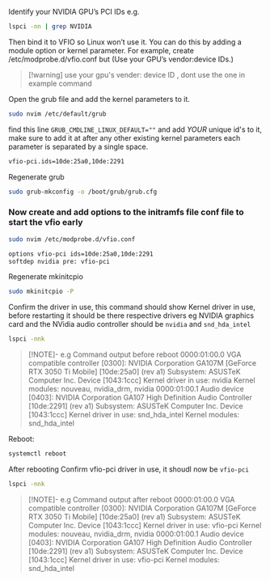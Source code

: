 Identify your NVIDIA GPU’s PCI IDs e.g. 
```bash
lspci -nn | grep NVIDIA
```

 Then bind it to VFIO so Linux won’t use it. You can do this by adding a module option or kernel parameter. For example, create /etc/modprobe.d/vfio.conf but (Use your GPU’s vendor:device IDs.)
 
> [!warning] use your gpu's vender: device ID , dont use the one in example command

Open the grub file and add the kernel parameters to it. 

```bash
sudo nvim /etc/default/grub
```

find this line `GRUB_CMDLINE_LINUX_DEFAULT=""` and add *YOUR* unique id's to it, make sure to add it at after any other existing kernel parameters each parameter is separated by a single space.  

```bash
vfio-pci.ids=10de:25a0,10de:2291
```

Regenerate grub 
```bash
sudo grub-mkconfig -o /boot/grub/grub.cfg
```


### Now create and add options to the initramfs file conf file to start the vfio early 

```bash
sudo nvim /etc/modprobe.d/vfio.conf
```

```bash
options vfio-pci ids=10de:25a0,10de:2291
softdep nvidia pre: vfio-pci
```

Regenerate mkinitcpio

```bash
sudo mkinitcpio -P
```

Confirm the driver in use, this command should show Kernel driver in use, before restarting it should be there respective drivers eg NVIDIA graphics card and the NVidia audio controller should be `nvidia` and `snd_hda_intel`

```bash
lspci -nnk
```

> [!NOTE]- e.g Command output before reboot
> 0000:01:00.0 VGA compatible controller [0300]: NVIDIA Corporation GA107M [GeForce RTX 3050 Ti Mobile] [10de:25a0] (rev a1)
> 	Subsystem: ASUSTeK Computer Inc. Device [1043:1ccc]
> 	Kernel driver in use: nvidia
> 	Kernel modules: nouveau, nvidia_drm, nvidia
> 0000:01:00.1 Audio device [0403]: NVIDIA Corporation GA107 High Definition Audio Controller [10de:2291] (rev a1)
> 	Subsystem: ASUSTeK Computer Inc. Device [1043:1ccc]
> 	Kernel driver in use: snd_hda_intel
> 	Kernel modules: snd_hda_intel


Reboot:
```bash
systemctl reboot
```


After rebooting Confirm vfio-pci driver in use, it shoudl now be `vfio-pci` 

```bash
lspci -nnk
```


> [!NOTE]- e.g Command output after reboot
> 0000:01:00.0 VGA compatible controller [0300]: NVIDIA Corporation GA107M [GeForce RTX 3050 Ti Mobile] [10de:25a0] (rev a1)
> 	Subsystem: ASUSTeK Computer Inc. Device [1043:1ccc]
> 	Kernel driver in use: vfio-pci
> 	Kernel modules: nouveau, nvidia_drm, nvidia
> 0000:01:00.1 Audio device [0403]: NVIDIA Corporation GA107 High Definition Audio Controller [10de:2291] (rev a1)
> 	Subsystem: ASUSTeK Computer Inc. Device [1043:1ccc]
> 	Kernel driver in use: vfio-pci
> 	Kernel modules: snd_hda_intel